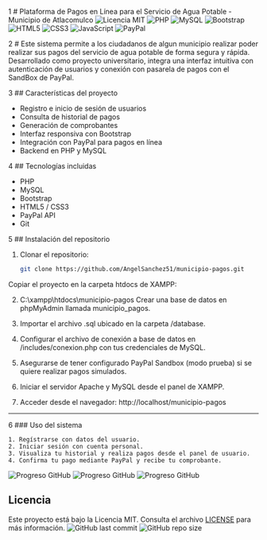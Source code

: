 1 # Plataforma de Pagos en Línea para el Servicio de Agua Potable - Municipio de Atlacomulco
![Licencia MIT](https://img.shields.io/badge/Licencia-MIT-blue.svg)
![PHP](https://img.shields.io/badge/PHP-777BB4?style=flat&logo=php&logoColor=white)
![MySQL](https://img.shields.io/badge/MySQL-4479A1?style=flat&logo=mysql&logoColor=white)
![Bootstrap](https://img.shields.io/badge/Bootstrap-563D7C?style=flat&logo=bootstrap&logoColor=white)
![HTML5](https://img.shields.io/badge/HTML5-E34F26?style=flat&logo=html5&logoColor=white)
![CSS3](https://img.shields.io/badge/CSS3-1572B6?style=flat&logo=css3&logoColor=white)
![JavaScript](https://img.shields.io/badge/JavaScript-F7DF1E?style=flat&logo=javascript&logoColor=black)
![PayPal](https://img.shields.io/badge/PayPal-00457C?style=flat&logo=paypal&logoColor=white)

2 # Este sistema permite a los ciudadanos de algun municipio realizar poder realizar sus pagos del servicio de agua potable de forma segura y rápida. Desarrollado como proyecto universitario, integra una interfaz intuitiva con autenticación de usuarios y conexión con pasarela de pagos con el SandBox de PayPal.

3 ## Características del proyecto
- Registro e inicio de sesión de usuarios
- Consulta de historial de pagos
- Generación de comprobantes
- Interfaz responsiva con Bootstrap
- Integración con PayPal para pagos en línea
- Backend en PHP y MySQL

4 ## Tecnologías incluidas
- PHP
- MySQL
- Bootstrap
- HTML5 / CSS3
- PayPal API
- Git

5 ## Instalación del repositorio

1. Clonar el repositorio:
   ```bash
   git clone https://github.com/AngelSanchez51/municipio-pagos.git
Copiar el proyecto en la carpeta htdocs de XAMPP:

2. C:\xampp\htdocs\municipio-pagos
Crear una base de datos en phpMyAdmin llamada municipio_pagos.

3. Importar el archivo .sql ubicado en la carpeta /database.

4. Configurar el archivo de conexión a base de datos en /includes/conexion.php con tus credenciales de MySQL.

5. Asegurarse de tener configurado PayPal Sandbox (modo prueba) si se quiere realizar pagos simulados.

6. Iniciar el servidor Apache y MySQL desde el panel de XAMPP.

7. Acceder desde el navegador:
http://localhost/municipio-pagos

---

6 ### Uso del sistema
```
1. Regístrarse con datos del usuario.
2. Iniciar sesión con cuenta personal.
3. Visualiza tu historial y realiza pagos desde el panel de usuario.
4. Confirma tu pago mediante PayPal y recibe tu comprobante.
```
![Progreso GitHub](progress.png)
![Progreso GitHub](paypaluser.png)
![Progreso GitHub](users.png)
## Licencia


Este proyecto está bajo la Licencia MIT. Consulta el archivo [LICENSE](LICENSE) para más información.
![GitHub last commit](https://img.shields.io/github/last-commit/AngelSanchez51/municipio-pagos)
![GitHub repo size](https://img.shields.io/github/repo-size/AngelSanchez51/municipio-pagos)
